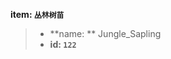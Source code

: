 <!-- BEGIN_AUTOGEN: do NOT edit in this block -->

**item: `丛林树苗`**

> * **name: ** Jungle_Sapling
> * **id: `122`**

<!-- END_AUTOGEN-->
